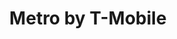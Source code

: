---
title: "Metro by T-Mobile"
url: /portland/metro-by-t-mobile-southwest-morrison-street/
shop: mobile phone
---